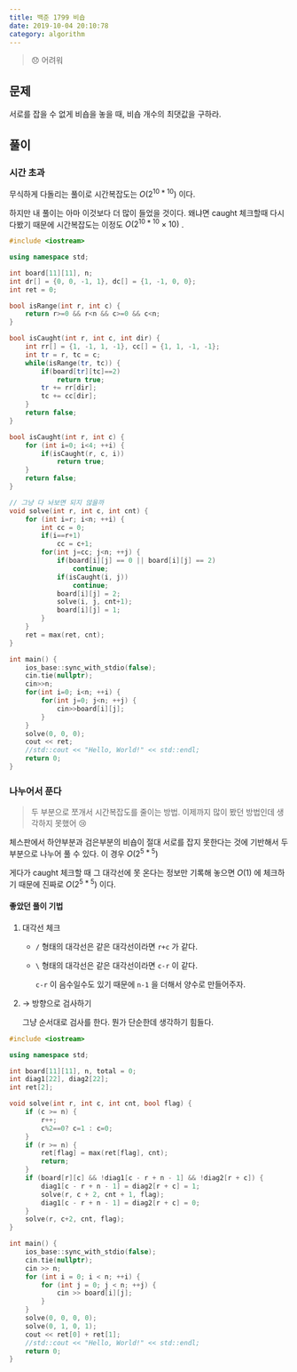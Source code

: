 ```yaml
---
title: 백준 1799 비숍
date: 2019-10-04 20:10:78
category: algorithm
---
```


> :disappointed: 어려워 

## 문제 

서로를 잡을 수 없게 비숍을 놓을 때, 비숍 개수의 최댓값을 구하라. 

## 풀이

### 시간 초과

무식하게 다돌리는 풀이로 시간복잡도는 $O(2^{10*10})$ 이다.

하지만 내 풀이는 아마 이것보다 더 많이 들었을 것이다. 왜냐면 caught 체크할때 다시 다봤기 때문에 시간복잡도는 이정도 $O(2^{10*10} \times 10)$ .

```cpp
#include <iostream>

using namespace std;

int board[11][11], n;
int dr[] = {0, 0, -1, 1}, dc[] = {1, -1, 0, 0};
int ret = 0;

bool isRange(int r, int c) {
    return r>=0 && r<n && c>=0 && c<n;
}

bool isCaught(int r, int c, int dir) {
    int rr[] = {1, -1, 1, -1}, cc[] = {1, 1, -1, -1};
    int tr = r, tc = c;
    while(isRange(tr, tc)) {
        if(board[tr][tc]==2)
            return true;
        tr += rr[dir];
        tc += cc[dir];
    }
    return false;
}

bool isCaught(int r, int c) {
    for (int i=0; i<4; ++i) {
        if(isCaught(r, c, i))
            return true;
    }
    return false;
}

// 그냥 다 놔보면 되지 않을까
void solve(int r, int c, int cnt) {
    for (int i=r; i<n; ++i) {
        int cc = 0;
        if(i==r+1)
            cc = c+1;
        for(int j=cc; j<n; ++j) {
            if(board[i][j] == 0 || board[i][j] == 2)
                continue;
            if(isCaught(i, j))
                continue;
            board[i][j] = 2;
            solve(i, j, cnt+1);
            board[i][j] = 1;
        }
    }
    ret = max(ret, cnt);
}

int main() {
    ios_base::sync_with_stdio(false);
    cin.tie(nullptr);
    cin>>n;
    for(int i=0; i<n; ++i) {
        for(int j=0; j<n; ++j) {
            cin>>board[i][j];
        }
    }
    solve(0, 0, 0);
    cout << ret;
    //std::cout << "Hello, World!" << std::endl;
    return 0;
}
```

### 나누어서 푼다 

> 두 부분으로 쪼개서 시간복잡도를 줄이는 방법. 이제까지 많이 봤던 방법인데 생각하지 못했어 :cry:

체스판에서 하얀부분과 검은부분의 비숍이 절대 서로를 잡지 못한다는 것에 기반해서 두 부분으로 나누어 풀 수 있다. 이 경우 $O(2^{5*5})$

게다가 caught 체크할 때 그 대각선에 못 온다는 정보만 기록해 놓으면 $O(1)$ 에 체크하기 때문에 진짜로 $O(2^{5*5})$ 이다. 

#### 좋았던 풀이 기법 

1. 대각선 체크 

   - `/` 형태의 대각선은 같은 대각선이라면 `r+c` 가 같다. 

   - `\` 형태의 대각선은 같은 대각선이라면 `c-r` 이 같다. 

     `c-r` 이 음수일수도 있기 때문에 `n-1` 을 더해서 양수로 만들어주자. 

2. $\rightarrow$ 방향으로 검사하기 

   그냥 순서대로 검사를 한다. 뭔가 단순한데 생각하기 힘들다. 

```cpp
#include <iostream>

using namespace std;

int board[11][11], n, total = 0;
int diag1[22], diag2[22];
int ret[2];

void solve(int r, int c, int cnt, bool flag) {
    if (c >= n) {
        r++;
        c%2==0? c=1 : c=0;
    }
    if (r >= n) {
        ret[flag] = max(ret[flag], cnt);
        return;
    }
    if (board[r][c] && !diag1[c - r + n - 1] && !diag2[r + c]) {
        diag1[c - r + n - 1] = diag2[r + c] = 1;
        solve(r, c + 2, cnt + 1, flag);
        diag1[c - r + n - 1] = diag2[r + c] = 0;
    }
    solve(r, c+2, cnt, flag);
}

int main() {
    ios_base::sync_with_stdio(false);
    cin.tie(nullptr);
    cin >> n;
    for (int i = 0; i < n; ++i) {
        for (int j = 0; j < n; ++j) {
            cin >> board[i][j];
        }
    }
    solve(0, 0, 0, 0);
    solve(0, 1, 0, 1);
    cout << ret[0] + ret[1];
    //std::cout << "Hello, World!" << std::endl;
    return 0;
}
```

